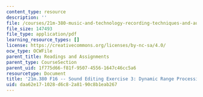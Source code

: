 ```yaml
---
content_type: resource
description: ''
file: /courses/21m-380-music-and-technology-recording-techniques-and-audio-production-fall-2016/daa62e171028d6c82a8190c8b1eab267_MIT21M_380F16_assn_ed3.pdf
file_size: 147493
file_type: application/pdf
learning_resource_types: []
license: https://creativecommons.org/licenses/by-nc-sa/4.0/
ocw_type: OCWFile
parent_title: Readings and Assignments
parent_type: CourseSection
parent_uid: 1f775d66-f81f-9507-4556-1647c46cc5a6
resourcetype: Document
title: '21m.380 F16 -- Sound Editing Exercise 3: Dynamic Range Processing'
uid: daa62e17-1028-d6c8-2a81-90c8b1eab267
---
```

